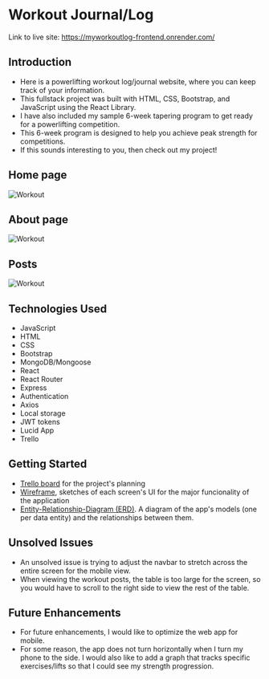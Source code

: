 # Workout Journal/Log

Link to live site: https://myworkoutlog-frontend.onrender.com/

## Introduction

- Here is a powerlifting workout log/journal website, where you can keep track of your information. 
- This fullstack project was built with HTML, CSS, Bootstrap, and JavaScript using the React Library. 
- I have also included my sample 6-week tapering program to get ready for a powerlifting competition. 
- This 6-week program is designed to help you achieve peak strength for competitions. 
- If this sounds interesting to you, then check out my project!

## Home page

![Workout](https://res.cloudinary.com/ddl0mgnds/image/upload/v1680715224/workout/home_ev2aii.jpg)

## About page

![Workout](https://res.cloudinary.com/ddl0mgnds/image/upload/v1680715224/workout/about1_spzakx.jpg)

## Posts

![Workout](https://res.cloudinary.com/ddl0mgnds/image/upload/v1680715223/workout/posts1_feqxat.jpg)

## Technologies Used

- JavaScript
- HTML
- CSS
- Bootstrap
- MongoDB/Mongoose
- React
- React Router
- Express
- Authentication
- Axios
- Local storage
- JWT tokens
- Lucid App
- Trello

## Getting Started

- [Trello board](https://trello.com/b/C6HonRzK/fs-workout-log) for the project's planning
- [Wireframe](https://lucid.app/lucidchart/a2a2b62a-d19a-495e-ad43-28136ad5dc91/edit?invitationId=inv_398f6ad8-7c33-4790-a97a-554c4a3f3959&page=0_0#), sketches of each screen's UI for the major funcionality of the application
- [Entity-Relationship-Diagram (ERD)](https://lucid.app/lucidchart/9687927b-ddae-4c27-9754-b9c16f4a3305/edit?page=0_0&invitationId=inv_efc94f68-efd1-4c90-b622-78f4e17d0ffa#). A diagram of the app's models (one per data entity) and the relationships between them.

## Unsolved Issues

- An unsolved issue is trying to adjust the navbar to stretch across the entire screen for the mobile view. 
- When viewing the workout posts, the table is too large for the screen, so you would have to scroll to the right side to view the rest of the table.

## Future Enhancements

- For future enhancements, I would like to optimize the web app for mobile. 
- For some reason, the app does not turn horizontally when I turn my phone to the side. I would also like to add a graph that tracks specific exercises/lifts so that I could see my strength progression.
